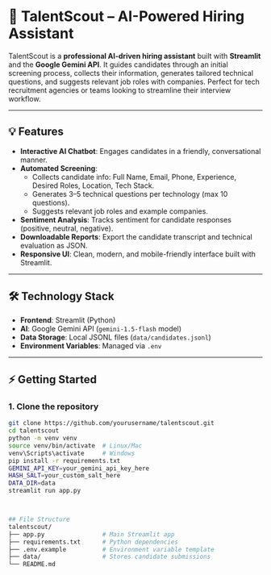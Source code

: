 # 🎯 TalentScout – AI-Powered Hiring Assistant

TalentScout is a **professional AI-driven hiring assistant** built with **Streamlit** and the **Google Gemini API**. It guides candidates through an initial screening process, collects their information, generates tailored technical questions, and suggests relevant job roles with companies. Perfect for tech recruitment agencies or teams looking to streamline their interview workflow.

---

## 💡 Features

- **Interactive AI Chatbot**: Engages candidates in a friendly, conversational manner.
- **Automated Screening**:
  - Collects candidate info: Full Name, Email, Phone, Experience, Desired Roles, Location, Tech Stack.
  - Generates 3–5 technical questions per technology (max 10 questions).
  - Suggests relevant job roles and example companies.
- **Sentiment Analysis**: Tracks sentiment for candidate responses (positive, neutral, negative).
- **Downloadable Reports**: Export the candidate transcript and technical evaluation as JSON.
- **Responsive UI**: Clean, modern, and mobile-friendly interface built with Streamlit.

---

## 🛠 Technology Stack

- **Frontend**: Streamlit (Python)
- **AI**: Google Gemini API (`gemini-1.5-flash` model)
- **Data Storage**: Local JSONL files (`data/candidates.jsonl`)
- **Environment Variables**: Managed via `.env`

---

## ⚡ Getting Started

### 1. Clone the repository
```bash
git clone https://github.com/yourusername/talentscout.git
cd talentscout
python -m venv venv
source venv/bin/activate  # Linux/Mac
venv\Scripts\activate     # Windows
pip install -r requirements.txt
GEMINI_API_KEY=your_gemini_api_key_here
HASH_SALT=your_custom_salt_here
DATA_DIR=data
streamlit run app.py



## File Structure
talentscout/
├── app.py                # Main Streamlit app
├── requirements.txt      # Python dependencies
├── .env.example          # Environment variable template
├── data/                 # Stores candidate submissions
└── README.md

